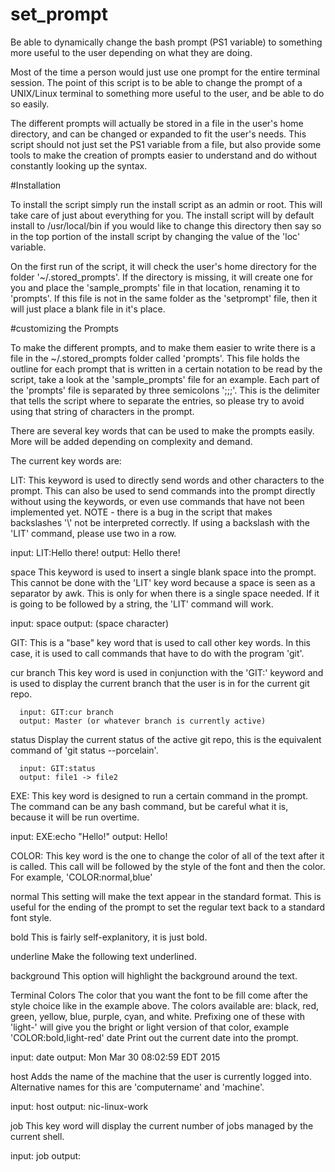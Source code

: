 # set_prompt
Be able to dynamically change the bash prompt (PS1 variable) to
something more useful to the user depending on what they are doing.

  Most of the time a person would just use one prompt for the entire
terminal session. The point of this script is to be able to change
the prompt of a UNIX/Linux terminal to something more useful to the
user, and be able to do so easily.

  The different prompts will actually be stored in a file in the
user's home directory, and can be changed or expanded to fit the
user's needs. This script should not just set the PS1 variable from
a file, but also provide some tools to make the creation of prompts
easier to understand and do without constantly looking up the syntax.

#Installation

  To install the script simply run the install script as an admin
or root. This will take care of just about everything for you. The
install script will by default install to /usr/local/bin if you would
like to change this directory then say so in the top portion of the
install script by changing the value of the 'loc' variable.

  On the first run of the script, it will check the user's home
directory for the folder '~/.stored_prompts'. If the directory is
missing, it will create one for you and place the 'sample_prompts'
file in that location, renaming it to 'prompts'. If this file is not
in the same folder as the 'setprompt' file, then it will just place
a blank file in it's place.

#customizing the Prompts

  To make the different prompts, and to make them easier to write
there is a file in the ~/.stored_prompts folder called 'prompts'.
This file holds the outline for each prompt that is written in a
certain notation to be read by the script, take a look at the
'sample_prompts' file for an example. Each part of the 'prompts'
file is separated by three semicolons ';;;'. This is the delimiter
that tells the script where to separate the entries, so please try
to avoid using that string of characters in the prompt.

   There are several key words that can be used to make the prompts
easily. More will be added depending on complexity and demand.

The current key words are:

LIT:
   This keyword is used to directly send words and other characters
   to the prompt. This can also be used to send commands into the
   prompt directly without using the keywords, or even use commands
   that have not been implemented yet. NOTE - there is a bug in the
   script that makes backslashes '\\' not be interpreted correctly.
   If using a backslash with the 'LIT' command, please use two in a
   row.

   input: LIT:Hello there!
   output: Hello there!

space
   This keyword is used to insert a single blank space into the
   prompt. This cannot be done with the 'LIT' key word because a
   space is seen as a separator by awk. This is only for when there
   is a single space needed. If it is going to be followed by a
   string, the 'LIT' command will work.

   input: space
   output: (space character)

GIT:
   This is a "base" key word that is used to call other key words.
   In this case, it is used to call commands that have to do with
   the program 'git'.

   cur branch
      This key word is used in conjunction with the 'GIT:' keyword
      and is used to display the current branch that the user is
      in for the current git repo.

      input: GIT:cur branch
      output: Master (or whatever branch is currently active)

   status
      Display the current status of the active git repo, this is the
      equivalent command of 'git status --porcelain'.

      input: GIT:status
      output: file1 -> file2

EXE:
   This key word is designed to run a certain command in the prompt.
   The command can be any bash command, but be careful what it is,
   because it will be run overtime.

   input: EXE:echo "Hello!"
   output: Hello!

COLOR:
   This key word is the one to change the color of all of the text
   after it is called. This call will be followed by the style of
   the font and then the color. For example, 'COLOR:normal,blue'

   normal
      This setting will make the text appear in the standard format.
      This is useful for the ending of the prompt to set the regular
      text back to a standard font style.

   bold
      This is fairly self-explanitory, it is just bold.

   underline
      Make the following text underlined.

   background
      This option will highlight the background around the text.

   Terminal Colors
      The color that you want the font to be fill come after the
      style choice like in the example above. The colors available
      are: black, red, green, yellow, blue, purple, cyan, and white.
      Prefixing one of these with 'light-' will give you the bright
      or light version of that color, example 'COLOR:bold,light-red'
date
   Print out the current date into the prompt.

   input: date
   output: Mon Mar 30 08:02:59 EDT 2015

host
   Adds the name of the machine that the user is currently logged into.
   Alternative names for this are 'computername' and 'machine'.

   input: host
   output: nic-linux-work

job
   This key word will display the current number of jobs managed by
   the current shell.

   input: job
   output:
